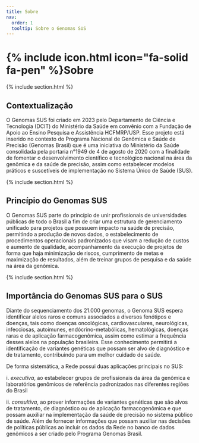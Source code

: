 ```yaml
---
title: Sobre
nav:
  order: 1
  tooltip: Sobre o Genomas SUS
---
```


# {% include icon.html icon="fa-solid fa-pen" %}Sobre

{% include section.html %}

## Contextualização

O Genomas SUS foi criado em 2023 pelo Departamento de Ciência e Tecnologia (DCIT) do Ministério da Saúde em convênio com a Fundação de Apoio ao Ensino Pesquisa e Assistência HCFMRP/USP.  Esse projeto está inserido no contexto do Programa Nacional de Genômica e Saúde de Precisão (Genomas Brasil) que é uma iniciativa do Ministério da Saúde consolidada pela portaria n°1949 de 4 de agosto de 2020 com a finalidade de fomentar o desenvolvimento científico e tecnológico nacional na área da genômica e da saúde de precisão, assim como estabelecer modelos práticos e suscetíveis de implementação no Sistema Único de Saúde (SUS).

{% include section.html %}

## Princípio do Genomas SUS

O Genomas SUS parte do princípio de unir profissionais de universidades públicas de todo o Brasil a fim de criar uma estrutura de gerenciamento unificado para projetos que possuem impacto na saúde de precisão, permitindo a produção de novos dados, o estabelecimento de procedimentos operacionais padronizados que visam a redução de custos e aumento de qualidade, acompanhamento da execução de projetos de forma que haja minimização de riscos, cumprimento de metas e maximização de resultados, além de treinar grupos de pesquisa e da saúde na área da genômica.

{% include section.html %}

## Importância do Genomas SUS para o SUS

Diante do sequenciamento dos 21.000 genomas, o Genoma SUS espera identificar alelos raros e comuns associados a diversos fenótipos e doenças, tais como doenças oncológicas, cardiovasculares, neurológicas, infecciosas, autoimunes, endócrino-metabólicas, hematológicas, doenças raras e de aplicação farmacogenômica, assim como estimar a frequência desses alelos na população brasileira. Esse conhecimento permitirá a identificação de variantes genéticas que possam ser alvo de diagnóstico e de tratamento, contribuindo para um melhor cuidado de saúde.

De forma sistemática, a Rede possui duas aplicações principais no SUS: 

i. *executiva*, ao estabelecer grupos de profissionais da área da genômica e laboratórios genômicos de referência padronizados nas diferentes regiões do Brasil

ii. *consultiva*, ao prover informações de variantes genéticas que são alvos de tratamento, de diagnóstico ou de aplicação farmacogenômica e que possam auxiliar na implementação da saúde de precisão no sistema público de saúde. Além de fornecer informações que possam auxiliar nas decisões de políticas públicas ao incluir os dados da Rede no banco de dados genômicos a ser criado pelo Programa Genomas Brasil.


